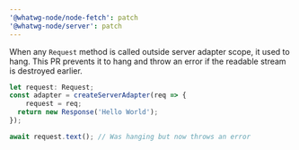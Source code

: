 ```yaml
---
'@whatwg-node/node-fetch': patch
'@whatwg-node/server': patch
---
```


When any `Request` method is called outside server adapter scope, it used to hang.
This PR prevents it to hang and throw an error if the readable stream is destroyed earlier.

```ts
let request: Request;
const adapter = createServerAdapter(req => {
    request = req;
  return new Response('Hello World');
});

await request.text(); // Was hanging but now throws an error
```